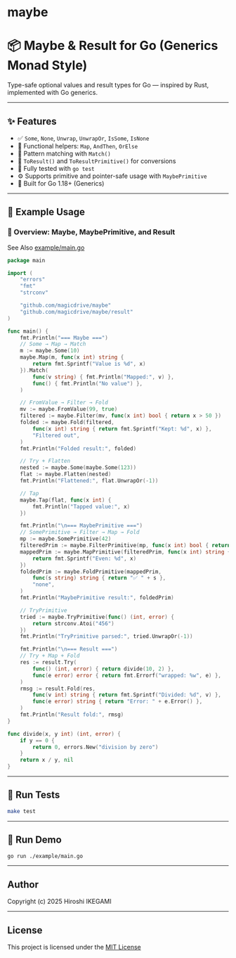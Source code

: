 # maybe

# 📦 Maybe & Result for Go (Generics Monad Style)

Type-safe optional values and result types for Go — inspired by Rust, implemented with Go generics.

---

## ✨ Features

- ✅ `Some`, `None`, `Unwrap`, `UnwrapOr`, `IsSome`, `IsNone`
- 🔁 Functional helpers: `Map`, `AndThen`, `OrElse`
- 🧩 Pattern matching with `Match()`
- 🔄 `ToResult()` and `ToResultPrimitive()` for conversions
- 🧪 Fully tested with `go test`
- ⚙️ Supports primitive and pointer-safe usage with `MaybePrimitive`
- 🧱 Built for Go 1.18+ (Generics)

---

## 🚀 Example Usage

### 🧪 Overview: Maybe, MaybePrimitive, and Result

See Also [example/main.go](https://github.com/magicdrive/maybe/blob/main/example/main.go)

```go
package main

import (
	"errors"
	"fmt"
	"strconv"

	"github.com/magicdrive/maybe"
	"github.com/magicdrive/maybe/result"
)

func main() {
	fmt.Println("=== Maybe ===")
	// Some → Map → Match
	m := maybe.Some(10)
	maybe.Map(m, func(x int) string {
		return fmt.Sprintf("Value is %d", x)
	}).Match(
		func(v string) { fmt.Println("Mapped:", v) },
		func() { fmt.Println("No value") },
	)

	// FromValue → Filter → Fold
	mv := maybe.FromValue(99, true)
	filtered := maybe.Filter(mv, func(x int) bool { return x > 50 })
	folded := maybe.Fold(filtered,
		func(x int) string { return fmt.Sprintf("Kept: %d", x) },
		"Filtered out",
	)
	fmt.Println("Folded result:", folded)

	// Try + Flatten
	nested := maybe.Some(maybe.Some(123))
	flat := maybe.Flatten(nested)
	fmt.Println("Flattened:", flat.UnwrapOr(-1))

	// Tap
	maybe.Tap(flat, func(x int) {
		fmt.Println("Tapped value:", x)
	})

	fmt.Println("\n=== MaybePrimitive ===")
	// SomePrimitive → Filter → Map → Fold
	mp := maybe.SomePrimitive(42)
	filteredPrim := maybe.FilterPrimitive(mp, func(x int) bool { return x%2 == 0 })
	mappedPrim := maybe.MapPrimitive(filteredPrim, func(x int) string {
		return fmt.Sprintf("Even: %d", x)
	})
	foldedPrim := maybe.FoldPrimitive(mappedPrim,
		func(s string) string { return "✅ " + s },
		"none",
	)
	fmt.Println("MaybePrimitive result:", foldedPrim)

	// TryPrimitive
	tried := maybe.TryPrimitive(func() (int, error) {
		return strconv.Atoi("456")
	})
	fmt.Println("TryPrimitive parsed:", tried.UnwrapOr(-1))

	fmt.Println("\n=== Result ===")
	// Try + Map + Fold
	res := result.Try(
		func() (int, error) { return divide(10, 2) },
		func(e error) error { return fmt.Errorf("wrapped: %w", e) },
	)
	rmsg := result.Fold(res,
		func(v int) string { return fmt.Sprintf("Divided: %d", v) },
		func(e error) string { return "Error: " + e.Error() },
	)
	fmt.Println("Result fold:", rmsg)
}

func divide(x, y int) (int, error) {
	if y == 0 {
		return 0, errors.New("division by zero")
	}
	return x / y, nil
}
```

---

## 🧪 Run Tests

```bash
make test
```

---

## 🧰 Run Demo

```bash
go run ./example/main.go
```

---

## Author

Copyright (c) 2025 Hiroshi IKEGAMI

---

## License

This project is licensed under the [MIT License](https://github.com/magicdrive/maybe/blob/main/LICENSE)
